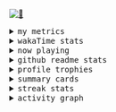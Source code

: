 [![🐙](https://hits.seeyoufarm.com/api/count/incr/badge.svg?url=https%3A%2F%2Fgithub.com%2Fktnkk%2Fhit-counter&count_bg=%23070707&title_bg=%23070707&icon=&icon_color=%23E7E7E7&title=visitors&edge_flat=true)](https://hits.seeyoufarm.com)

<details>
  <summary> <samp>my metrics</samp></summary>
  
  <br>
  
 ![🐳](https://github.com/kkhys/kkhys/blob/main/github-metrics.svg)
  
  ***
</details>

<details>
  <summary> <samp>wakaTime stats</samp></summary>
  
  <br>
  
<!--START_SECTION:waka-->
![Code Time](http://img.shields.io/badge/Code%20Time-4%2C994%20hrs%2052%20mins-blue)

**🐱 My GitHub Data** 

> 📦 5.2 MB Used in GitHub's Storage 
 > 
> 💼 Opted to Hire
 > 
> 📜 9 Public Repositories 
 > 
> 🔑 23 Private Repositories 
 > 
**I'm an Early 🐤** 

```text
🌞 Morning                6794 commits        ████████░░░░░░░░░░░░░░░░░   30.44 % 
🌆 Daytime                5168 commits        ██████░░░░░░░░░░░░░░░░░░░   23.16 % 
🌃 Evening                8530 commits        ██████████░░░░░░░░░░░░░░░   38.22 % 
🌙 Night                  1827 commits        ██░░░░░░░░░░░░░░░░░░░░░░░   08.19 % 
```
📅 **I'm Most Productive on Sunday** 

```text
Monday                   3072 commits        ███░░░░░░░░░░░░░░░░░░░░░░   13.76 % 
Tuesday                  3305 commits        ████░░░░░░░░░░░░░░░░░░░░░   14.81 % 
Wednesday                3157 commits        ████░░░░░░░░░░░░░░░░░░░░░   14.14 % 
Thursday                 3000 commits        ███░░░░░░░░░░░░░░░░░░░░░░   13.44 % 
Friday                   3253 commits        ████░░░░░░░░░░░░░░░░░░░░░   14.58 % 
Saturday                 3035 commits        ███░░░░░░░░░░░░░░░░░░░░░░   13.60 % 
Sunday                   3497 commits        ████░░░░░░░░░░░░░░░░░░░░░   15.67 % 
```


📊 **This Week I Spent My Time On** 

```text
🕑︎ Time Zone: Asia/Tokyo

💬 Programming Languages: 
Other                    34 hrs 30 mins      █████████████████░░░░░░░░   69.86 % 
Java                     7 hrs 3 mins        ████░░░░░░░░░░░░░░░░░░░░░   14.29 % 
MDX                      2 hrs 47 mins       █░░░░░░░░░░░░░░░░░░░░░░░░   05.66 % 
TypeScript               1 hr 55 mins        █░░░░░░░░░░░░░░░░░░░░░░░░   03.88 % 
HTML                     1 hr 35 mins        █░░░░░░░░░░░░░░░░░░░░░░░░   03.22 % 

🔥 Editors: 
Chrome                   35 hrs 40 mins      ██████████████████░░░░░░░   72.22 % 
IntelliJ IDEA            10 hrs 7 mins       █████░░░░░░░░░░░░░░░░░░░░   20.51 % 
WebStorm                 3 hrs 35 mins       ██░░░░░░░░░░░░░░░░░░░░░░░   07.27 % 

💻 Operating System: 
Mac                      49 hrs 23 mins      █████████████████████████   100.00 % 
```


 Last Updated on 2024/11/04 18:43:09 UTC
<!--END_SECTION:waka-->
  
  ***
</details>


<details>
  <summary> <samp>now playing</samp></summary>
  
  <br>
 
 [![🐟](https://spotify-github-profile.vercel.app/api/view?uid=31ryofms4dnv7mrohhepo4c4zgqu&cover_image=true&theme=default&show_offline=false&background_color=121212&bar_color=53b14f&bar_color_cover=false)](https://open.spotify.com/user/31ryofms4dnv7mrohhepo4c4zgqu)
  
  ***
</details>

<details>
  <summary> <samp>github readme stats</samp></summary>
  
  <br>
  
 <p align="left"> 
  <img alt="🐠" src="https://github-readme-stats.vercel.app/api?username=kkhys&count_private=true&show_icons=true&theme=dark&include_all_commits=true" />
  <img alt="🐟" src="https://github-readme-stats.vercel.app/api/top-langs/?username=kkhys&layout=compact&theme=dark&langs_count=10&hide=HTML,CSS,SCSS" />
</p>
  
  ***
</details>

<details>
  <summary> <samp>profile trophies</samp></summary>
  
  <br>
  
  [![🐬](https://github-profile-trophy.vercel.app/?username=kkhys&rank=SECRET,SSS,SS,S,AAA,AA,A&theme=darkhub&row=1&margin-w=10&no-bg=true)](https://github.com/ryo-ma/github-profile-trophy)
  
  ***
</details>

<details>
  <summary> <samp>summary cards</samp></summary>
  
  <br>
  
  ![🐋](https://github-profile-summary-cards.vercel.app/api/cards/profile-details?username=kkhys&theme=github_dark)
  ![🦑](https://github-profile-summary-cards.vercel.app/api/cards/repos-per-language?username=kkhys&theme=github_dark)
  ![🦭](https://github-profile-summary-cards.vercel.app/api/cards/most-commit-language?username=kkhys&theme=github_dark)
  ![🦀](https://github-profile-summary-cards.vercel.app/api/cards/stats?username=kkhys&theme=github_dark)
  ![🦈](https://github-profile-summary-cards.vercel.app/api/cards/productive-time?username=kkhys&theme=github_dark)
  
  ***
</details>

<details>
  <summary> <samp>streak stats</samp></summary>
  
  <br>
  
  [![🐠](http://github-readme-streak-stats.herokuapp.com?user=kkhys&theme=dark)](https://git.io/streak-stats)
  
  ***
</details>

<details>
  <summary> <samp>activity graph</samp></summary>
  
  <br>
  
  [![🐡](https://github-readme-activity-graph.vercel.app/graph?username=kkhys&theme=xcode)](https://github.com/ashutosh00710/github-readme-activity-graph)
  
  ***
</details>
